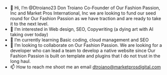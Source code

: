 - 👋 Hi, I’m @Dtroiano23 Don Troiano Co-Founder of Our Fashion Passion, Inc and Market Pros International, Inc we are looking to fund our seed round for Our Fashion Passion as we have traction and are ready to take it to the next level.
- 👀 I’m interested in Web design, SEO, Copywriting (a dying art with AI taking over today)
- 🌱 I’m currently learning Basic coding, cloud management and SEO
- 💞️ I’m looking to collaborate on Our Fashion Passion. We are looking for a developer who can lead a team to develop a native website since Our Fashion Passion is built on template and plugins that I do not trust in the long haul. 
- 📫 How to reach me shoot me an email dtroiano@marketprosdigital.com

<!---
Dtroiano23/Dtroiano23 is a ✨ special ✨ repository because its `README.md` (this file) appears on your GitHub profile.
You can click the Preview link to take a look at your changes.
--->
